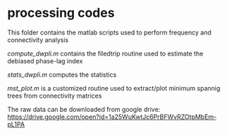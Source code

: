 # processing codes 

This folder contains the matlab scripts used to perform frequency and connectivity analysis

*compute_dwpli.m* contains the filedtrip routine used to estimate the debiased phase-lag index

*stats_dwpli.m* computes the statistics  

*mst_plot.m* is a customized routine used to extract/plot minimum spannig trees from connectivity matrices 

The raw data can be downloaded from google drive: https://drive.google.com/open?id=1a25WuKwtJc6PrBFWvRZOtpMbEm-pL1PA

